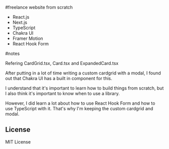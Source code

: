 #freelance website from scratch

- React.js
- Next.js
- TypeScript
- Chakra UI
- Framer Motion
- React Hook Form

#notes

Refering CardGrid.tsx, Card.tsx and ExpandedCard.tsx

After putting in a lot of time writing a custom cardgrid with a modal, I found out that Chakra UI has a built in component for this.

I understand that it's important to learn how to build things from scratch, but I also think it's important to know when to use a library.

However, I did learn a lot about how to use React Hook Form and how to use TypeScript with it. That's why I'm keeping the custom cardgrid and modal.

## License

MIT License

```

```
